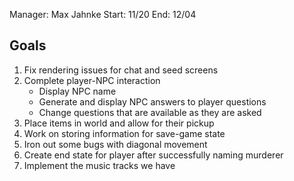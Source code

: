 Manager: Max Jahnke
Start: 11/20
End: 12/04

## Goals

1. Fix rendering issues for chat and seed screens
2. Complete player-NPC interaction
    - Display NPC name
    - Generate and display NPC answers to player questions
    - Change questions that are available as they are asked
3. Place items in world and allow for their pickup
4. Work on storing information for save-game state
5. Iron out some bugs with diagonal movement
6. Create end state for player after successfully naming murderer
7. Implement the music tracks we have 
